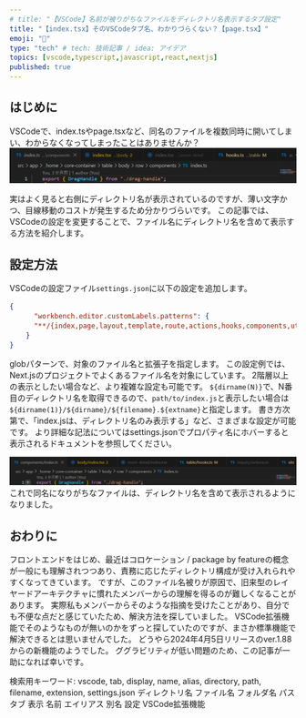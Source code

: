 ```yaml
---
# title: "【VSCode】名前が被りがちなファイルをディレクトリ名表示するタブ設定"
title: "【index.tsx】そのVSCodeタブ名、わかりづらくない？【page.tsx】"
emoji: "📁"
type: "tech" # tech: 技術記事 / idea: アイデア
topics: [vscode,typescript,javascript,react,nextjs]
published: true
---
```


## はじめに

VSCodeで、index.tsやpage.tsxなど、同名のファイルを複数同時に開いてしまい、わからなくなってしまったことはありませんか？
![alt text](/images/vscode-tab-display-name-alias/image1.png)

実はよく見ると右側にディレクトリ名が表示されているのですが、薄い文字かつ、目線移動のコストが発生するため分かりづらいです。
この記事では、VSCodeの設定を変更することで、ファイル名にディレクトリ名を含めて表示する方法を紹介します。

## 設定方法

VSCodeの設定ファイル`settings.json`に以下の設定を追加します。

```json
{
      "workbench.editor.customLabels.patterns": {
      "**/{index,page,layout,template,route,actions,hooks,components,utils,types}.{js,ts,jsx,tsx,md,mdx}": "${dirname}/${filename}.${extname}",
    }
}
```

globパターンで、対象のファイル名と拡張子を指定します。
この設定例では、Next.jsのプロジェクトでよくあるファイル名を対象にしています。
2階層以上の表示としたい場合など、より複雑な設定も可能です。
`${dirname(N)}`で、N番目のディレクトリ名を取得できるので、`path/to/index.js`と表示したい場合は`${dirname(1)}/${dirname}/${filename}.${extname}`と指定します。
書き方次第で、「index.jsは、ディレクトリ名のみ表示する」など、さまざまな設定が可能です。
より詳細な記法についてはsettings.jsonでプロパティ名にホバーすると表示されるドキュメントを参照してください。

![alt text](/images/vscode-tab-display-name-alias/image2.png)
これで同名になりがちなファイルは、ディレクトリ名を含めて表示されるようになりました。

## おわりに

フロントエンドをはじめ、最近はコロケーション / package by featureの概念が一般にも理解されつつあり、責務に応じたディレクトリ構成が受け入れられやすくなってきています。
ですが、このファイル名被りが原因で、旧来型のレイヤードアーキテクチャに慣れたメンバーからの理解を得るのが難しくなることがあります。
実際私もメンバーからそのような指摘を受けたことがあり、自分でも不便な点だと感じていたため、解決方法を探していました。
VSCode拡張機能でそのようなものが無いのかをずっと探していたのですが、まさか標準機能で解決できるとは思いませんでした。
どうやら2024年4月5日リリースのver.1.88からの新機能のようでした。
ググラビリティが低い問題のため、この記事が一助になれば幸いです。

検索用キーワード:
vscode, tab, display, name, alias, directory, path, filename, extension, settings.json
ディレクトリ名 ファイル名 フォルダ名 パス タブ 表示 名前 エイリアス 別名 設定 VSCode拡張機能
